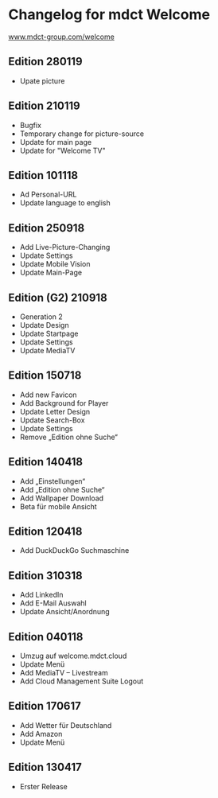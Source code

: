 # Changelog for mdct Welcome
www.mdct-group.com/welcome

## Edition 280119
- Upate picture


## Edition 210119
- Bugfix
- Temporary change for picture-source
- Update for main page
- Update for "Welcome TV"


## Edition 101118
- Ad Personal-URL
- Update language to english


## Edition 250918

- Add Live-Picture-Changing
- Update Settings
- Update Mobile Vision
- Update Main-Page


## Edition (G2) 210918

- Generation 2
- Update Design
- Update Startpage
- Update Settings
- Update MediaTV
 

## Edition 150718

- Add new Favicon
- Add Background for Player
- Update Letter Design
- Update Search-Box
- Update Settings
- Remove „Edition ohne Suche“
 

## Edition 140418

- Add „Einstellungen“
- Add „Edition ohne Suche“
- Add Wallpaper Download
- Beta für mobile Ansicht
 

## Edition 120418

- Add DuckDuckGo Suchmaschine
 

## Edition 310318

- Add LinkedIn
- Add E-Mail Auswahl
- Update Ansicht/Anordnung
 

## Edition 040118

- Umzug auf welcome.mdct.cloud
- Update Menü
- Add MediaTV – Livestream
- Add Cloud Management Suite Logout
 

## Edition 170617

- Add Wetter für Deutschland
- Add Amazon
- Update Menü
 

## Edition 130417

- Erster Release
